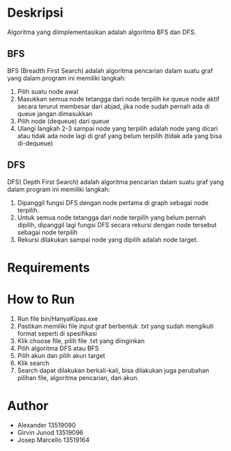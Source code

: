 # Deskripsi
Algoritma yang diimplementasikan adalah algoritma BFS dan DFS. 
## BFS
BFS (Breadth First Search) adalah algoritma pencarian dalam suatu graf yang dalam program ini memiliki langkah:
1. Pilih suatu node awal
2. Masukkan semua node tetangga dari node terpilih ke queue node aktif secara terurut membesar dari abjad, jika node sudah pernah ada di queue jangan dimasukkan
3. Pilih node (dequeue) dari queue
4. Ulangi langkah 2-3 sampai node yang terpilih adalah node yang dicari atau tidak ada node lagi di graf yang belum terpilih (tidak ada yang bisa di-dequeue)
## DFS
DFS( Depth First Search) adalah algoritma pencarian dalam suatu graf yang dalam program ini memiliki langkah:
1. Dipanggil fungsi DFS dengan node pertama di graph sebagai node terpilih.
2. Untuk semua node tetangga dari node terpilih yang belum pernah dipilih, dipanggil lagi fungsi DFS secara rekursi dengan node tersebut sebagai node terpilih
3. Rekursi dilakukan sampai node yang dipilih adalah node target.
# Requirements

# How to Run
1. Run file bin/HanyaKipas.exe
2. Pastikan memiliki file input graf berbentuk .txt yang sudah mengikuti format seperti di spesifikasi
3. Klik choose file, pilih file .txt yang diinginkan
4. Pilih algoritma DFS atau BFS
5. Pilih akun dan pilih akun target
6. Klik search
7. Search dapat dilakukan berkali-kali, bisa dilakukan juga perubahan pilihan file, algoritma pencarian, dan akun.
# Author
- Alexander 13519090
- Girvin Junod 13519096
- Josep Marcello 13519164
